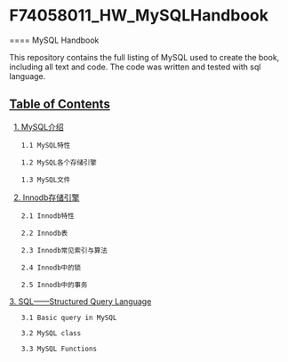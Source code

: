 # F74058011_HW_MySQLHandbook
====
MySQL Handbook

This repository contains the full listing of MySQL used to create the book, including all text and code. The code was written and tested with sql language.

## [Table of Contents](http://nbviewer.jupyter.org/github/jakevdp/PythonDataScienceHandbook/blob/master/notebooks/Index.ipynb)
   [1. MySQL介绍](https://github.com/chenlifeng/F74058011_HW_MySQLHandbook/blob/master/notebook/Introduction%20of%20MySQL.ipynb)
  
  
  
  
       1.1 MySQL特性

       1.2 MySQL各个存储引擎

       1.3 MySQL文件
       
    [2. Innodb存储引擎](https://github.com/chenlifeng/F74058011_HW_MySQLHandbook/blob/master/notebook/Introduction%20of%20Innodb.ipynb)
  
       2.1 Innodb特性

       2.2 Innodb表

       2.3 Innodb常见索引与算法

       2.4 Innodb中的锁

       2.5 Innodb中的事务
       
 [3. SQL——Structured Query Language](https://github.com/chenlifeng/F74058011_HW_MySQLHandbook/blob/master/notebook/SQL%20language.ipynb)
  
       3.1 Basic query in MySQL

       3.2 MySQL class

       3.3 MySQL Functions

       
   
   
   
